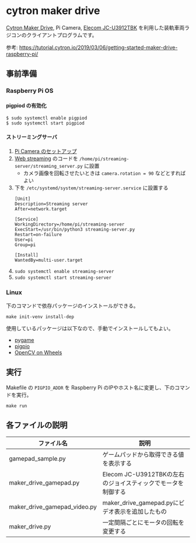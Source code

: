 # cytron maker drive

[Cytron Maker Drive](https://www.cytron.io/p-maker-drive-simplifying-h-bridge-motor-driver-for-beginner), Pi Camera, [Elecom JC-U3912TBK](https://www.elecom.co.jp/products/JC-U3912TBK.html) を利用した装軌車両ラジコンのクライアントプログラムです。

参考: https://tutorial.cytron.io/2019/03/06/getting-started-maker-drive-raspberry-pi/

## 事前準備

### Raspberry Pi OS

#### pigpiod の有効化

```
$ sudo systemctl enable pigpiod
$ sudo systemctl start pigpiod
```

#### ストリーミングサーバ

1. [Pi Camera のセットアップ](https://projects.raspberrypi.org/en/projects/getting-started-with-picamera)
2. [Web streaming](https://picamera.readthedocs.io/en/latest/recipes2.html#web-streaming) のコードを `/home/pi/streaming-server/streaming_server.py` に設置
    - カメラ画像を回転させたいときは `camera.rotation = 90` などとすればよい
3. 下を `/etc/systemd/system/streaming-server.service` に設置する
    ```
    [Unit]
    Description=Streaming server
    After=network.target

    [Service]
    WorkingDirectory=/home/pi/streaming-server
    ExecStart=/usr/bin/python3 streaming-server.py
    Restart=on-failure
    User=pi
    Group=pi

    [Install]
    WantedBy=multi-user.target
    ```
4. `sudo systemctl enable streaming-server`
5. `sudo systemctl start streaming-server`

### Linux

下のコマンドで依存パッケージのインストールができる。

```
make init-venv install-dep
```

使用しているパッケージは以下なので、手動でインストールしてもよい。

- [pygame](https://www.pygame.org/wiki/GettingStarted)
- [pigpio](https://gpiozero.readthedocs.io/en/stable/remote_gpio.html#preparing-the-control-computer)
- [OpenCV on Wheels](https://github.com/skvark/opencv-python#installation-and-usage)


## 実行

Makefile の `PIGPIO_ADDR` を Raspberry Pi のIPやホスト名に変更し、下のコマンドを実行。

```
make run
```

## 各ファイルの説明

|ファイル名|説明|
|--|--|
|gamepad\_sample.py|ゲームパッドから取得できる値を表示する|
|maker\_drive\_gamepad.py|Elecom JC-U3912TBKの左右のジョイスティックでモータを制御する|
|maker\_drive\_gamepad\_video.py|maker\_drive\_gamepad.pyにビデオ表示を追加したもの|
|maker\_drive.py|一定間隔ごとにモータの回転を変更する|
